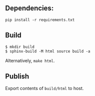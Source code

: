 ## Dependencies:

```
pip install -r requirements.txt
```

## Build

```
$ mkdir build
$ sphinx-build -M html source build -a
```

Alternatively, ``make html``.

## Publish
Export contents of `build/html` to host.
